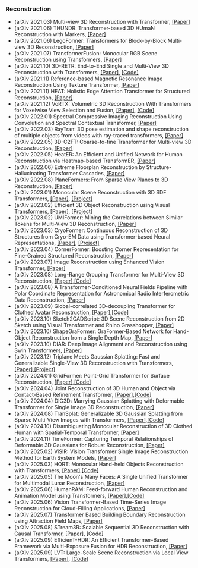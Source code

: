 ### Reconstruction 
- (arXiv 2021.03) Multi-view 3D Reconstruction with Transformer, [[Paper]](https://arxiv.org/pdf/2103.12957.pdf)
- (arXiv 2021.06) THUNDR: Transformer-based 3D HUmaN Reconstruction with Markers, [[Paper]](https://arxiv.org/pdf/2106.09336.pdf)
- (arXiv 2021.06) LegoFormer: Transformers for Block-by-Block Multi-view 3D Reconstruction, [[Paper]](https://arxiv.org/pdf/2106.12102.pdf)
- (arXiv 2021.07) TransformerFusion: Monocular RGB Scene Reconstruction using Transformers, [[Paper]](https://arxiv.org/pdf/2107.08192.pdf)
- (arXiv 2021.10) 3D-RETR: End-to-End Single and Multi-View 3D Reconstruction with Transformers, [[Paper]](https://arxiv.org/pdf/2110.08861.pdf), [[Code]](https://github.com/FomalhautB/3D-RETR)
- (arXiv 2021.11) Reference-based Magnetic Resonance Image Reconstruction Using Texture Transformer, [[Paper]](https://arxiv.org/pdf/2111.09492.pdf)
- (arXiv 2021.11) HEAT: Holistic Edge Attention Transformer for Structured Reconstruction, [[Paper]](https://arxiv.org/pdf/2111.15143.pdf)
- (arXiv 2021.12) VoRTX: Volumetric 3D Reconstruction With Transformers for Voxelwise View Selection and Fusion, [[Paper]](https://arxiv.org/pdf/2112.00236.pdf), [[Code]](https://noahstier.github.io/vortx/)
- (arXiv 2022.01) Spectral Compressive Imaging Reconstruction Using Convolution and Spectral Contextual Transformer, [[Paper]](https://arxiv.org/pdf/2201.05768.pdf)
- (arXiv 2022.03) RayTran: 3D pose estimation and shape reconstruction of multiple objects from videos with ray-traced transformers, [[Paper]](https://arxiv.org/pdf/2203.13296.pdf)
- (arXiv 2022.05) 3D-C2FT: Coarse-to-fine Transformer for Multi-view 3D Reconstruction, [[Paper]](https://arxiv.org/pdf/2205.14575.pdf)
- (arXiv 2022.05) HeatER: An Efficient and Unified Network for Human Reconstruction via Heatmap-based TransformER, [[Paper]](https://arxiv.org/pdf/2205.15448.pdf)
- (arXiv 2022.06) Extreme Floorplan Reconstruction by Structure-Hallucinating Transformer Cascades, [[Paper]](https://arxiv.org/pdf/2206.00645.pdf)
- (arXiv 2022.08) PlaneFormers: From Sparse View Planes to 3D Reconstruction, [[Paper]](https://arxiv.org/pdf/2208.04307.pdf)
- (arXiv 2023.01) Monocular Scene Reconstruction with 3D SDF Transformers, [[Paper]](https://arxiv.org/pdf/2301.13510.pdf), [[Project]](https://weihaosky.github.io/sdfformer)
- (arXiv 2023.02) Efficient 3D Object Reconstruction using Visual Transformers, [[Paper]](https://arxiv.org/pdf/2302.08474.pdf), [[Project]](https://weihaosky.github.io/sdfformer)
- (arXiv 2023.02) UMIFormer: Mining the Correlations between Similar Tokens for Multi-View 3D Reconstruction, [[Paper]](https://arxiv.org/pdf/2302.13987.pdf)
- (arXiv 2023.03) CryoFormer: Continuous Reconstruction of 3D Structures from Cryo-EM Data using Transformer-based Neural Representations, [[Paper]](https://arxiv.org/pdf/2303.16254.pdf), [[Project]](https://cryoformer.github.io/)
- (arXiv 2023.04) CornerFormer: Boosting Corner Representation for Fine-Grained Structured Reconstruction, [[Paper]](https://arxiv.org/pdf/2304.07072.pdf)
- (arXiv 2023.07) Image Reconstruction using Enhanced Vision Transformer, [[Paper]](https://arxiv.org/pdf/2307.05616.pdf)
- (arXiv 2023.08) Long-Range Grouping Transformer for Multi-View 3D Reconstruction, [[Paper]](https://arxiv.org/pdf/2308.08724.pdf),[[Code]](https://github.com/LiyingCV/Long-Range-Grouping-Transformer)
- (arXiv 2023.08) A Transformer-Conditioned Neural Fields Pipeline with Polar Coordinate Representation for Astronomical Radio Interferometric Data Reconstruction, [[Paper]](https://arxiv.org/pdf/2308.14610.pdf)
- (arXiv 2023.09) Global-correlated 3D-decoupling Transformer for Clothed Avatar Reconstruction, [[Paper]](https://arxiv.org/pdf/2309.13524.pdf),[[Code]](https://github.com/River-Zhang/GTA)
- (arXiv 2023.10) Sketch2CADScript: 3D Scene Reconstruction from 2D Sketch using Visual Transformer and Rhino Grasshopper, [[Paper]](https://arxiv.org/pdf/2309.16850.pdf)
- (arXiv 2023.10) ShapeGraFormer: GraFormer-Based Network for Hand-Object Reconstruction from a Single Depth Map, [[Paper]](https://arxiv.org/pdf/2310.11811.pdf)
- (arXiv 2023.10) DIAR: Deep Image Alignment and Reconstruction using Swin Transformers, [[Paper]](https://arxiv.org/pdf/2310.11605.pdf)
- (arXiv 2023.12) Triplane Meets Gaussian Splatting: Fast and Generalizable Single-View 3D Reconstruction with Transformers, [[Paper]](https://arxiv.org/pdf/2312.09147.pdf),[[Project]](https://zouzx.github.io/TriplaneGaussian/)
- (arXiv 2024.01) GridFormer: Point-Grid Transformer for Surface Reconstruction, [[Paper]](https://arxiv.org/pdf/2401.02292.pdf),[[Code]](https://github.com/list17/GridFormer)
- (arXiv 2024.04) Joint Reconstruction of 3D Human and Object via Contact-Based Refinement Transformer, [[Paper]](https://arxiv.org/pdf/2404.04819.pdf),[[Code]](https://github.com/dqj5182/CONTHO_RELEASE)
- (arXiv 2024.04) DIG3D: Marrying Gaussian Splatting with Deformable Transformer for Single Image 3D Reconstruction, [[Paper]](https://arxiv.org/pdf/2404.16323.pdf)
- (arXiv 2024.08) TranSplat: Generalizable 3D Gaussian Splatting from Sparse Multi-View Images with Transformers, [[Paper]](https://arxiv.org/pdf/2408.13770.pdf),[[Code]](https://xingyoujun.github.io/transplat)
- (arXiv 2024.10) Disambiguating Monocular Reconstruction of 3D Clothed Human with Spatial-Temporal Transformer, [[Paper]](https://arxiv.org/pdf/2410.16337.pdf)
- (arXiv 2024.11) TimeFormer: Capturing Temporal Relationships of Deformable 3D Gaussians for Robust Reconstruction, [[Paper]](https://arxiv.org/pdf/2411.11941.pdf)
- (arXiv 2025.02) ViSIR: Vision Transformer Single Image Reconstruction Method for Earth System Models, [[Paper]](https://arxiv.org/pdf/2502.06741.pdf)
- (arXiv 2025.03) HORT: Monocular Hand-held Objects Reconstruction with Transformers, [[Paper]](https://arxiv.org/pdf/2503.21313.pdf),[[Code]](https://zerchen.github.io/projects/hort.html)
- (arXiv 2025.05) The Moon's Many Faces: A Single Unified Transformer for Multimodal Lunar Reconstruction, [[Paper]](https://arxiv.org/pdf/2505.05644.pdf)
- (arXiv 2025.06) HumanRAM: Feed-forward Human Reconstruction and Animation Model using Transformers, [[Paper]](https://arxiv.org/pdf/2506.03118.pdf),[[Code]](https://zju3dv.github.io/humanram/)
- (arXiv 2025.06) Vision Transformer-Based Time-Series Image Reconstruction for Cloud-Filling Applications, [[Paper]](https://arxiv.org/pdf/2506.19591.pdf)
- (arXiv 2025.07) Transformer Based Building Boundary Reconstruction using Attraction Field Maps, [[Paper]](https://arxiv.org/pdf/2507.17038.pdf)
- (arXiv 2025.08) STream3R: Scalable Sequential 3D Reconstruction with Causal Transformer, [[Paper]](https://arxiv.org/pdf/2508.10893.pdf), [[Code]](https://github.com/NIRVANALAN/STream3R)
- (arXiv 2025.09) EfficienT-HDR: An Efficient Transformer-Based Framework via Multi-Exposure Fusion for HDR Reconstruction, [[Paper]](https://arxiv.org/pdf/2509.19779.pdf)
- (arXiv 2025.09) LVT: Large-Scale Scene Reconstruction via Local View Transformers, [[Paper]](https://arxiv.org/pdf/2509.25001.pdf), [[Code]](https://toobaimt.github.io/lvt/)
